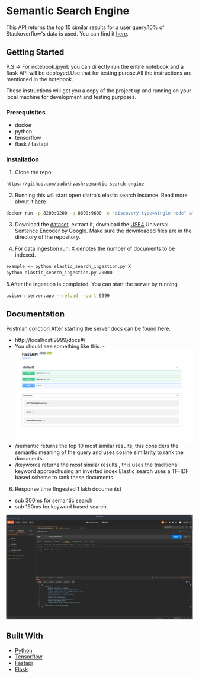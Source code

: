 # Semantic Search Engine
This API returns the top 10 similar results for a user query.10% of Stackoverflow's data is used. 
You can find it [here](https://www.kaggle.com/stackoverflow/stacksample).

## Getting Started

P.S => For notebook.ipynb you can directly run the entire notebook and a flask API will be deployed.Use that for testing purose.All the
instructions are mentioned in the notebook.

These instructions will get you a copy of the project up and running on your local machine for development and testing purposes.

### Prerequisites

* docker
* python
* tensorflow
* flask / fastapi

### Installation

1. Clone the repo
```sh
https://github.com/budukhyash/semantic-search-engine
```
2. Running this will start open distro's elastic search instance. Read more about it [here](https://opendistro.github.io/for-elasticsearch-docs/)
```sh
docker run -p 8200:9200 -p 8600:9600 -e "discovery.type=single-node" amazon/opendistro-for-elasticsearch:1.8.0 
```
3. Download the [dataset](https://www.kaggle.com/stackoverflow/stacksample). extract it, download the [USE4](https://tfhub.dev/google/universal-sentence-encoder/4) 
Universal Sentence Encoder by Google. Make sure 
the downloaded files are in the directory of the repository.

4. For data ingestion run. X denotes the number of documents to be indexed.
```sh
example => python elastic_search_ingestion.py X
python elastic_search_ingestion.py 20000
```
5.After the ingestion is completed. You can start the server by running
```sh
uvicorn server:app --reload --port 9999
```
<!-- USAGE EXAMPLES -->
## Documentation
[Postman collction](https://documenter.getpostman.com/view/11156949/T17J9mzC?version=latest)
After starting the server docs can be found here.
- http://localhost:9999/docs#/ 
- You should see something like this.
-![Imgur](fastAPI_docs.png)
- /semantic returns the top 10 most similar results, this considers the semantic meaning of the query and uses cosine similarity to rank the documents.
- /keywords returns the most similar results , this uses the traditional keyword approachusing an inverted index.Elastic search uses a TF-IDF based scheme to rank these documents. 

6. Response time (Ingested 1 lakh documents)
- sub 300ms for semantic search 
- sub 150ms for keyword based search.
 
 ![Watch the video](postman.png)

## Built With
* [Python](https://www.python.org/)
* [Tensorflow](https://tfhub.dev/) 
* [Fastapi](https://fastapi.tiangolo.com/)         
* [Flask](https://flask.palletsprojects.com/en/1.1.x/)     

